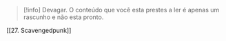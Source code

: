 >[!info] Devagar.
>O conteúdo que você esta prestes a ler é apenas um rascunho e não esta pronto.

[[27. Scavengedpunk]]